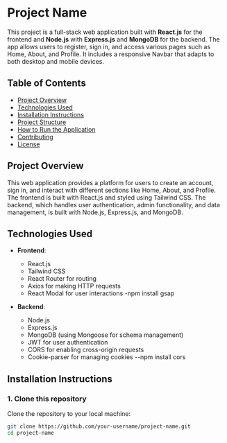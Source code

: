 # Project Name

This project is a full-stack web application built with **React.js** for the frontend and **Node.js** with **Express.js** and **MongoDB** for the backend. The app allows users to register, sign in, and access various pages such as Home, About, and Profile. It includes a responsive Navbar that adapts to both desktop and mobile devices.

## Table of Contents

- [Project Overview](#project-overview)
- [Technologies Used](#technologies-used)
- [Installation Instructions](#installation-instructions)
- [Project Structure](#project-structure)
- [How to Run the Application](#how-to-run-the-application)
- [Contributing](#contributing)
- [License](#license)

## Project Overview

This web application provides a platform for users to create an account, sign in, and interact with different sections like Home, About, and Profile. The frontend is built with React.js and styled using Tailwind CSS. The backend, which handles user authentication, admin functionality, and data management, is built with Node.js, Express.js, and MongoDB.

## Technologies Used

- **Frontend**:
  - React.js
  - Tailwind CSS
  - React Router for routing
  - Axios for making HTTP requests
  - React Modal for user interactions
  -npm install gsap

- **Backend**:
  - Node.js
  - Express.js
  - MongoDB (using Mongoose for schema management)
  - JWT for user authentication
  - CORS for enabling cross-origin requests
  - Cookie-parser for managing cookies
  --npm install cors


## Installation Instructions

### 1. Clone this repository

Clone the repository to your local machine:

```bash
git clone https://github.com/your-username/project-name.git
cd project-name
